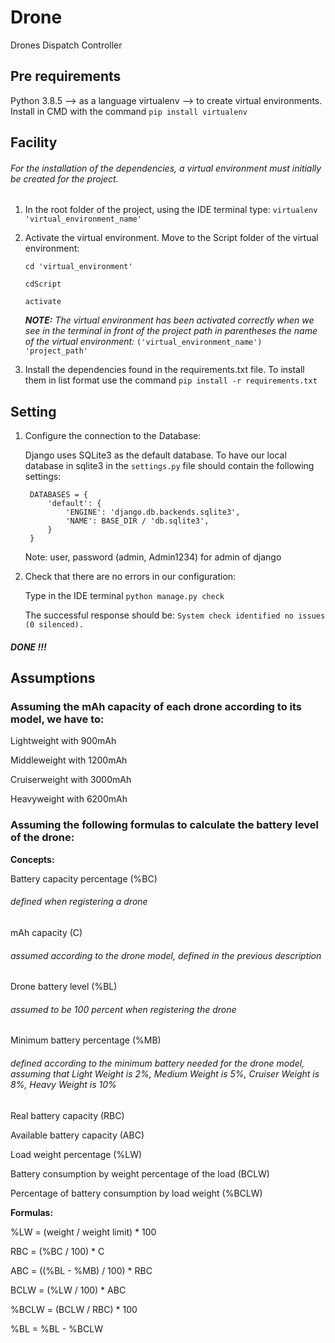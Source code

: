 # **Drone**
Drones Dispatch Controller
## Pre requirements
Python 3.8.5 --> as a language
virtualenv --> to create virtual environments. Install in CMD with the command `pip install virtualenv`


## Facility
###### For the installation of the dependencies, a virtual environment must initially be created for the project.
1. In the root folder of the project, using the IDE terminal type: `virtualenv 'virtual_environment_name'`
2. Activate the virtual environment. Move to the Script folder of the virtual environment:

    `cd 'virtual_environment' `

    `cdScript`

    `activate`

    _**NOTE:** The virtual environment has been activated correctly when we see in the terminal in front of the project path
in parentheses the name of the virtual environment:_ `('virtual_environment_name') 'project_path'`

4. Install the dependencies found in the requirements.txt file. To install them in list format use
the command `pip install -r requirements.txt`

## Setting
1. Configure the connection to the Database:
    
    Django uses SQLite3 as the default database. To have our local database in sqlite3 in the
    `settings.py` file should contain the following settings:
    
        DATABASES = {
            'default': {
                'ENGINE': 'django.db.backends.sqlite3',
                'NAME': BASE_DIR / 'db.sqlite3',
            }
        }
        
    Note: user, password (admin, Admin1234) for admin of django

2.  Check that there are no errors in our configuration:

    Type in the IDE terminal `python manage.py check`
    
    The successful response should be: `System check identified no issues (0 silenced).`
    
#### _DONE !!!_


## Assumptions

### Assuming the mAh capacity of each drone according to its model, we have to:

Lightweight with 900mAh 

Middleweight with 1200mAh 

Cruiserweight with 3000mAh 

Heavyweight with 6200mAh 

### Assuming the following formulas to calculate the battery level of the drone:
**Concepts:**

Battery capacity percentage (%BC)
###### defined when registering a drone

mAh capacity (C) 
###### assumed according to the drone model, defined in the previous description

Drone battery level (%BL)
###### assumed to be 100 percent when registering the drone

Minimum battery percentage (%MB)
###### defined according to the minimum battery needed for the drone model, assuming that Light Weight is 2%, Medium Weight is 5%, Cruiser Weight is 8%, Heavy Weight is 10% 

Real battery capacity (RBC)

Available battery capacity (ABC)

Load weight percentage (%LW)

Battery consumption by weight percentage of the load (BCLW)

Percentage of battery consumption by load weight (%BCLW)

**Formulas:**

%LW = (weight / weight limit) * 100

RBC = (%BC / 100) * C

ABC = ((%BL - %MB) / 100) * RBC

BCLW = (%LW / 100) * ABC

%BCLW = (BCLW / RBC) * 100

%BL = %BL - %BCLW
